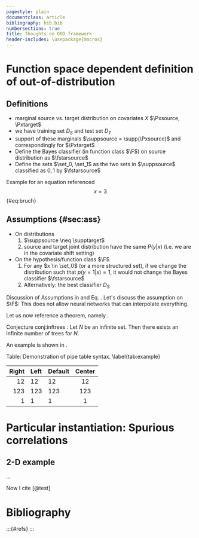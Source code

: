 ```yaml
---
pagestyle: plain
documentclass: article
bibliography: bib.bib
numbersections: true
title: Thoughts on OOD framework
header-includes: \usepackage{macros}
---
```




# Function space dependent definition of out-of-distribution

## Definitions

- marginal source vs. target distribution on covariates $X$ $\Pxsource, \Pxtarget$
- we have training set $D_S$ and test set $D_T$
- support of these marginals $\suppsource = \supp(\Pxsource)$ and correspondingly for $\Pxtarget$
- Define the Bayes classifier (in function class $\F$) on source distribution as $\fstarsource$
- Define the sets $\set_0, \set_1$ as the two sets in $\suppsource$ classified as $0, 1$ by $\fstarsource$

Example for an equation referenced
$$ x = 3$$ {#eq:bruch}

## Assumptions {#sec:ass}

- On distributions
  1. $\suppsource \neq \supptarget$
  2. source and target joint distribution have the same $P(y|x)$ (i.e. we are in the covariate shift setting)
- On the hypothesis/function class $\F$
  1. For any $x \in \set_0$ (or a more structured set), if we change the distribution such that $p(y=1|x) =1$, it would not change the Bayes classifier $\fstarsource$
  2. Alternatively: the best classifier $D_S$

Discussion of Assumptions in [](#sec:ass) and Eq. [](#eq:bruch).
Let's discuss the assumption on $\F$: This does not allow neural networks that can interpolate everything.


Let us now reference a theorem, namely [](#conj:inftrees).

Conjecture conj:inftrees
: Let $N$ be an infinite set.
  Then there exists an infinite number of trees for $N$.

An example is shown in [](#tab:example).

Table: Demonstration of pipe table syntax.
  \label{tab:example}

| Right | Left | Default | Center |
|------:|:-----|---------|:------:|
|   12  |  12  |    12   |    12  |
|  123  |  123 |   123   |   123  |
|    1  |    1 |     1   |     1  |


# Particular instantiation: Spurious correlations

## 2-D example
...

Now I cite [@test]

Bibliography
==============
:::{#refs}
:::
